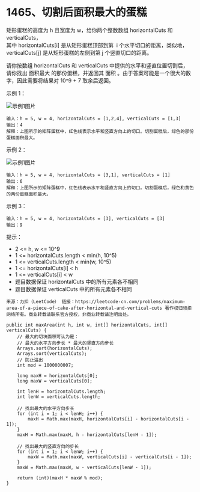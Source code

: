 1465、切割后面积最大的蛋糕
===

矩形蛋糕的高度为 h 且宽度为 w，给你两个整数数组 horizontalCuts 和 verticalCuts，<br>
其中 horizontalCuts[i] 是从矩形蛋糕顶部到第  i 个水平切口的距离，类似地， verticalCuts[j] 是从矩形蛋糕的左侧到第 j 个竖直切口的距离。<br>

请你按数组 horizontalCuts 和 verticalCuts 中提供的水平和竖直位置切割后，<br>
请你找出 面积最大 的那份蛋糕，并返回其 面积 。由于答案可能是一个很大的数字，因此需要将结果对 10^9 + 7 取余后返回。<br>

示例 1：<br>

![示例1图片](https://assets.leetcode-cn.com/aliyun-lc-upload/uploads/2020/05/30/leetcode_max_area_2.png)
```
输入：h = 5, w = 4, horizontalCuts = [1,2,4], verticalCuts = [1,3]
输出：4 
解释：上图所示的矩阵蛋糕中，红色线表示水平和竖直方向上的切口。切割蛋糕后，绿色的那份蛋糕面积最大。
```
示例 2：<br>

![示例1图片](https://assets.leetcode-cn.com/aliyun-lc-upload/uploads/2020/05/30/leetcode_max_area_3.png)
```
输入：h = 5, w = 4, horizontalCuts = [3,1], verticalCuts = [1]
输出：6
解释：上图所示的矩阵蛋糕中，红色线表示水平和竖直方向上的切口。切割蛋糕后，绿色和黄色的两份蛋糕面积最大。
```
示例 3：<br>
```
输入：h = 5, w = 4, horizontalCuts = [3], verticalCuts = [3]
输出：9
```

提示：<br>
* 2 <= h, w <= 10^9
* 1 <= horizontalCuts.length < min(h, 10^5)
* 1 <= verticalCuts.length < min(w, 10^5)
* 1 <= horizontalCuts[i] < h
* 1 <= verticalCuts[i] < w
* 题目数据保证 horizontalCuts 中的所有元素各不相同
* 题目数据保证 verticalCuts 中的所有元素各不相同

``
来源：力扣（LeetCode）
链接：https://leetcode-cn.com/problems/maximum-area-of-a-piece-of-cake-after-horizontal-and-vertical-cuts
著作权归领扣网络所有。商业转载请联系官方授权，非商业转载请注明出处。
``

```
public int maxArea(int h, int w, int[] horizontalCuts, int[] verticalCuts) {
    // 最大的切块面积可认为是：
    // 最大的水平方向步长 * 最大的竖直方向步长
    Arrays.sort(horizontalCuts);
    Arrays.sort(verticalCuts);
    // 防止溢出
    int mod = 1000000007;

    long maxH = horizontalCuts[0];
    long maxW = verticalCuts[0];

    int lenH = horizontalCuts.length;
    int lenW = verticalCuts.length;

    // 找出最大的水平方向步长
    for (int i = 1; i < lenH; i++) {
        maxH = Math.max(maxH, horizontalCuts[i] - horizontalCuts[i - 1]);
    }
    maxH = Math.max(maxH, h - horizontalCuts[lenH - 1]);

    // 找出最大的竖直方向的步长
    for (int i = 1; i < lenW; i++) {
        maxW = Math.max(maxW, verticalCuts[i] - verticalCuts[i - 1]);
    }
    maxW = Math.max(maxW, w - verticalCuts[lenW - 1]);

    return (int)(maxH * maxW % mod);
}
```
